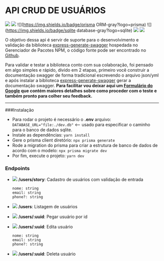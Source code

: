 # API CRUD DE USUÁRIOS

![](https://img.shields.io/badge/typescript-gray?logo=typescript) ![](https://img.shields.io/badge/express-gray?logo=express) ![](https://img.shields.io/badge/prisma ORM-gray?logo=prisma) ![](https://img.shields.io/badge/sqlite database-gray?logo=sqlite) ![](https://img.shields.io/badge/gihub-gray?logo=github) ![](https://img.shields.io/badge/yarn-gray?logo=yarn)

O objetivo dessa api é servir de suporte para o desenvolvimento e validação da biblioteca [express-generate-swagger](https://www.npmjs.com/package/express-generate-swagger?activeTab=readme "express-generate-swagger") hospedada no Gerenciador de Pacotes NPM, o código fonte pode ser encontrado no [Github](https://github.com/RafaelCastro1002/express-swagger-doc-generator "Github").

Para validar e testar a biblioteca conto com sua colaboração, foi pensado em algo simples e rápido, divido em 2 etapas, primeiro você construir a documentação swagger de forma tradicional escrevendo o arquivo json/yml e após instalar a biblioteca [express-generate-swagger](https://www.npmjs.com/package/express-generate-swagger?activeTab=readme "express-generate-swagger") gerar a documentação swagger.
**Para facilitar vou deixar aqui um [Formulário do Google](http://google.com.br "Formulário do Google") que contém maiores detalhes sobre como proceder com o teste e também pronto para colher seu feedback.**

---

###Instalação

- Para rodar o projeto é necessário o **.env** arquivo:
  `DATABASE_URL="file:./dev.db"` <-- usado para especificar o caminho para o banco de dados sqlite.
- Instale as dependências:
  `yarn install`
- Gere o prisma client diretório:
  `npx prisma generate`
- Rode a migration do prisma para criar a estrutura de banco de dados de acordo com o modelo:
  `npx prisma migrate dev`
- Por fim, execute o projeto:
  `yarn dev`

### Endpoints

- ![](https://img.shields.io/badge/POST-green) **/users/story**: Cadastro de usuários com validação de entrada

      nome: string
      email: string
      phone?: string

- ![](https://img.shields.io/badge/GET-blue) **/users**: Listagem de usuários

- ![](https://img.shields.io/badge/GET-blue) **/users/:uuid**: Pegar usuário por id
- ![](https://img.shields.io/badge/PUT-yellow) **/users/:uuid**: Edita usuário

      nome: string
      email: string
      phone?: string

- ![](https://img.shields.io/badge/DELETE-red) **/users/:uuid**: Deleta usuário
